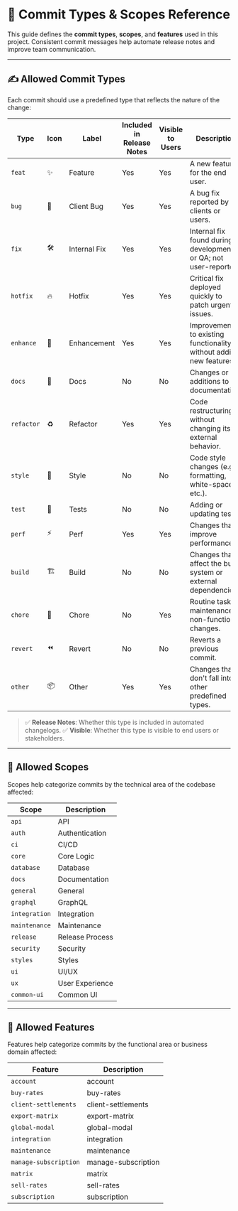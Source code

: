 # 🔖 Commit Types & Scopes Reference

This guide defines the **commit types**, **scopes**, and **features** used in this project.
Consistent commit messages help automate release notes and improve team communication.

---

## ✍️ Allowed Commit Types

Each commit should use a predefined type that reflects the nature of the change:

| Type       | Icon | Label        | Included in Release Notes | Visible to Users | Description                                                         |
| ---------- | ---- | ------------ | ------------------------- | ---------------- | ------------------------------------------------------------------- |
| `feat`     | ✨   | Feature      | Yes                       | Yes              | A new feature for the end user.                                     |
| `bug`      | 🐞   | Client Bug   | Yes                       | Yes              | A bug fix reported by clients or users.                             |
| `fix`      | 🛠️  | Internal Fix | Yes                       | Yes              | Internal fix found during development or QA; not user-reported.     |
| `hotfix`   | 🔥   | Hotfix       | Yes                       | Yes              | Critical fix deployed quickly to patch urgent issues.               |
| `enhance`  | 🔧   | Enhancement  | Yes                       | Yes              | Improvements to existing functionality without adding new features. |
| `docs`     | 📝   | Docs         | No                        | No               | Changes or additions to documentation.                              |
| `refactor` | ♻️  | Refactor     | Yes                       | Yes              | Code restructuring without changing its external behavior.          |
| `style`    | 🎨   | Style        | No                        | No               | Code style changes (e.g. formatting, white-space, etc.).            |
| `test`     | 🧪   | Tests        | No                        | No               | Adding or updating tests.                                           |
| `perf`     | ⚡   | Perf         | Yes                       | Yes              | Changes that improve performance.                                   |
| `build`    | 🏗️  | Build        | No                        | No               | Changes that affect the build system or external dependencies.      |
| `chore`    | 🧹   | Chore        | No                        | Yes              | Routine tasks, maintenance or non-functional changes.               |
| `revert`   | ⏪   | Revert       | No                        | No               | Reverts a previous commit.                                          |
| `other`    | 📦   | Other        | Yes                       | Yes              | Changes that don't fall into other predefined types.                |

> ✅ **Release Notes**: Whether this type is included in automated changelogs.
> ✅ **Visible**: Whether this type is visible to end users or stakeholders.

---

## 🧭 Allowed Scopes

Scopes help categorize commits by the technical area of the codebase affected:

| Scope         | Description     |
| ------------- | --------------- |
| `api`         | API             |
| `auth`        | Authentication  |
| `ci`          | CI/CD           |
| `core`        | Core Logic      |
| `database`    | Database        |
| `docs`        | Documentation   |
| `general`     | General         |
| `graphql`     | GraphQL         |
| `integration` | Integration     |
| `maintenance` | Maintenance     |
| `release`     | Release Process |
| `security`    | Security        |
| `styles`      | Styles          |
| `ui`          | UI/UX           |
| `ux`          | User Experience |
| `common-ui`   | Common UI       |

---

## 🎯 Allowed Features

Features help categorize commits by the functional area or business domain affected:

| Feature               | Description         |
| --------------------- | ------------------- |
| `account`             | account             |
| `buy-rates`           | buy-rates           |
| `client-settlements`  | client-settlements  |
| `export-matrix`       | export-matrix       |
| `global-modal`        | global-modal        |
| `integration`         | integration         |
| `maintenance`         | maintenance         |
| `manage-subscription` | manage-subscription |
| `matrix`              | matrix              |
| `sell-rates`          | sell-rates          |
| `subscription`        | subscription        |

